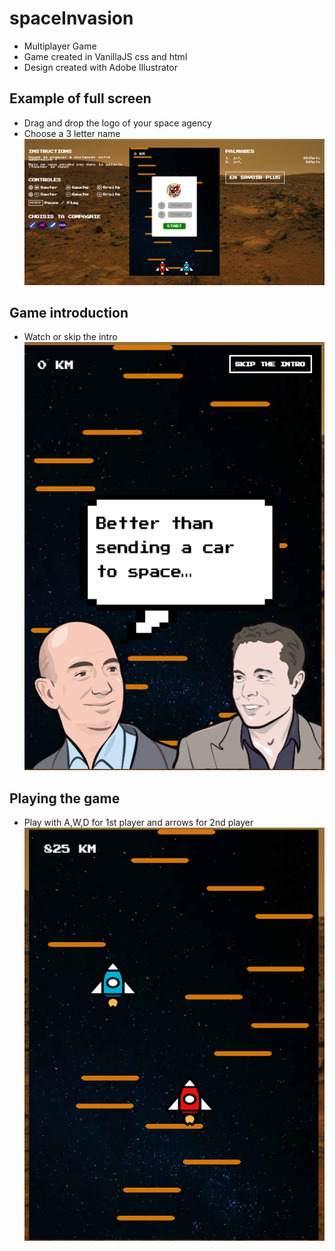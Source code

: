 # spaceInvasion
- Multiplayer Game
- Game created in VanillaJS css and html
- Design created with Adobe Illustrator

## Example of full screen
- Drag and drop the logo of your space agency
- Choose a 3 letter name
![full screen](https://github.com/jcfdsilva/spaceInvasion/blob/master/_captures/full.PNG?raw=true)

## Game introduction
- Watch or skip the intro
![intro](https://github.com/jcfdsilva/spaceInvasion/blob/master/_captures/intro.PNG?raw=true)

## Playing the game
- Play with A,W,D for 1st player and arrows for 2nd player
![gameplay](https://github.com/jcfdsilva/spaceInvasion/blob/master/_captures/game.PNG?raw=true)